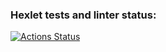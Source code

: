 ### Hexlet tests and linter status:
[![Actions Status](https://github.com/paulvino/java-project-71/workflows/hexlet-check/badge.svg)](https://github.com/paulvino/java-project-71/actions)